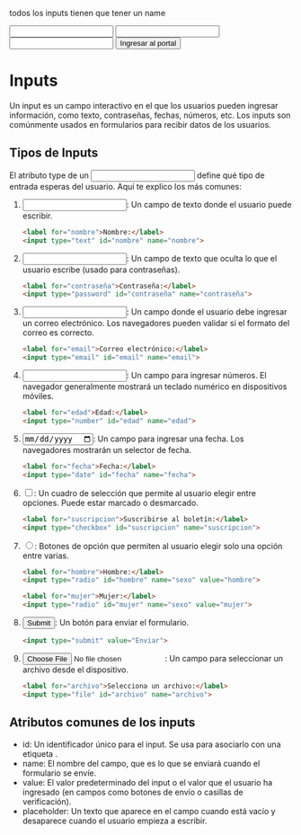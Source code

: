 todos los inputs tienen que tener un name

<input type="text" name="user"/>
<input type="password" name="pass"/>
<input type="number" name="numbers" />
<input type="submit" value="Ingresar al portal"/> <!--x defecto nos va a poner send/enviar, si queremos poner otra cosa con: value -->


<!-- ponemos el atributo type para: definir el tipo de input (si es para contraseña, o para numero o enviar...) --> 

#  Inputs 
Un input es un campo interactivo en el que los usuarios pueden ingresar información, como texto, contraseñas, fechas, números, etc. Los inputs son comúnmente usados en formularios para recibir datos de los usuarios.

## Tipos de Inputs
El atributo type de un <input> define qué tipo de entrada esperas del usuario. Aquí te explico los más comunes:

1. <input type="text">: Un campo de texto donde el usuario puede escribir.

    ```html
    <label for="nombre">Nombre:</label>
    <input type="text" id="nombre" name="nombre">
    ```

2. <input type="password">: Un campo de texto que oculta lo que el usuario escribe (usado para contraseñas).

    ```html
    <label for="contraseña">Contraseña:</label>
    <input type="password" id="contraseña" name="contraseña">
    ```

3. <input type="email">: Un campo donde el usuario debe ingresar un correo electrónico. Los navegadores pueden validar si el formato del correo es correcto.

    ```html
    <label for="email">Correo electrónico:</label>
    <input type="email" id="email" name="email">
    ```

4. <input type="number">: Un campo para ingresar números. El navegador generalmente mostrará un teclado numérico en dispositivos móviles.

    ```html
    <label for="edad">Edad:</label>
    <input type="number" id="edad" name="edad">
    ```

5. <input type="date">: Un campo para ingresar una fecha. Los navegadores mostrarán un selector de fecha.

    ```html
    <label for="fecha">Fecha:</label>
    <input type="date" id="fecha" name="fecha">
    ```

6. <input type="checkbox">: Un cuadro de selección que permite al usuario elegir entre opciones. Puede estar marcado o desmarcado.

    ```html
    <label for="suscripcion">Suscribirse al boletín:</label>
    <input type="checkbox" id="suscripcion" name="suscripcion">
    ```

7. <input type="radio">: Botones de opción que permiten al usuario elegir solo una opción entre varias.

    ```html
    <label for="hombre">Hombre:</label>
    <input type="radio" id="hombre" name="sexo" value="hombre">

    <label for="mujer">Mujer:</label>
    <input type="radio" id="mujer" name="sexo" value="mujer">
    ```

8. <input type="submit">: Un botón para enviar el formulario.

    ```html
    <input type="submit" value="Enviar">
    ```

9. <input type="file">: Un campo para seleccionar un archivo desde el dispositivo.

    ```html
    <label for="archivo">Selecciona un archivo:</label>
    <input type="file" id="archivo" name="archivo">
    ```

## Atributos comunes de los inputs
- id: Un identificador único para el input. Se usa para asociarlo con una etiqueta <label>.
- name: El nombre del campo, que es lo que se enviará cuando el formulario se envíe.
- value: El valor predeterminado del input o el valor que el usuario ha ingresado (en campos como botones de envío o casillas de verificación).
- placeholder: Un texto que aparece en el campo cuando está vacío y desaparece cuando el usuario empieza a escribir.